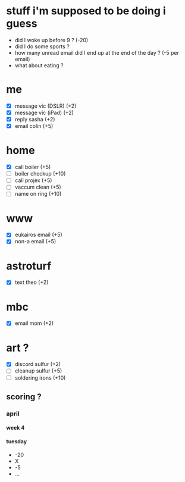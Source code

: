 # stuff i'm supposed to be doing i guess

* did I woke up before 9 ? (-20)
* did I do some sports ?
* how many unread email did I end up at the end of the day ? (-5 per email)
* what about eating ?


# me
* [x] message vic (DSLR) (+2)
* [x] message vic (iPad) (+2)
* [x] reply sasha (+2)
* [x] email colin (+5)

# home
* [x] call boiler (+5)
* [ ] boiler checkup (+10)
* [ ] call projex (+5)
* [ ] vaccum clean (+5)
* [ ] name on ring (+10)

# www
* [x] eukairos email (+5)
* [x] non-a email (+5)

# astroturf
* [x] text theo (+2)

# mbc
* [x] email mom (+2)

# art ?
* [x] discord sulfur (+2)
* [ ] cleanup sulfur (+5)
* [ ] soldering irons (+10)

## scoring ?
### april
#### week 4
#### tuesday
* -20
* X
* -5
* ...

